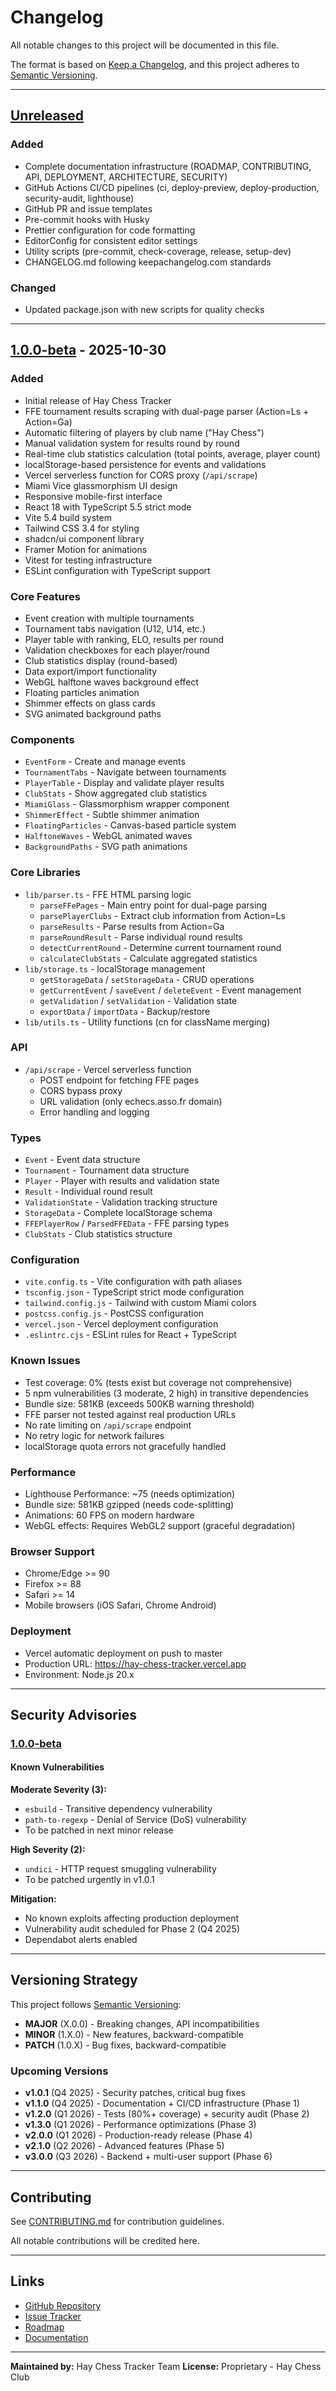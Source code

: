 # Changelog

All notable changes to this project will be documented in this file.

The format is based on [Keep a Changelog](https://keepachangelog.com/en/1.0.0/),
and this project adheres to [Semantic Versioning](https://semver.org/spec/v2.0.0.html).

---

## [Unreleased]

### Added
- Complete documentation infrastructure (ROADMAP, CONTRIBUTING, API, DEPLOYMENT, ARCHITECTURE, SECURITY)
- GitHub Actions CI/CD pipelines (ci, deploy-preview, deploy-production, security-audit, lighthouse)
- GitHub PR and issue templates
- Pre-commit hooks with Husky
- Prettier configuration for code formatting
- EditorConfig for consistent editor settings
- Utility scripts (pre-commit, check-coverage, release, setup-dev)
- CHANGELOG.md following keepachangelog.com standards

### Changed
- Updated package.json with new scripts for quality checks

---

## [1.0.0-beta] - 2025-10-30

### Added
- Initial release of Hay Chess Tracker
- FFE tournament results scraping with dual-page parser (Action=Ls + Action=Ga)
- Automatic filtering of players by club name ("Hay Chess")
- Manual validation system for results round by round
- Real-time club statistics calculation (total points, average, player count)
- localStorage-based persistence for events and validations
- Vercel serverless function for CORS proxy (`/api/scrape`)
- Miami Vice glassmorphism UI design
- Responsive mobile-first interface
- React 18 with TypeScript 5.5 strict mode
- Vite 5.4 build system
- Tailwind CSS 3.4 for styling
- shadcn/ui component library
- Framer Motion for animations
- Vitest for testing infrastructure
- ESLint configuration with TypeScript support

### Core Features
- Event creation with multiple tournaments
- Tournament tabs navigation (U12, U14, etc.)
- Player table with ranking, ELO, results per round
- Validation checkboxes for each player/round
- Club statistics display (round-based)
- Data export/import functionality
- WebGL halftone waves background effect
- Floating particles animation
- Shimmer effects on glass cards
- SVG animated background paths

### Components
- `EventForm` - Create and manage events
- `TournamentTabs` - Navigate between tournaments
- `PlayerTable` - Display and validate player results
- `ClubStats` - Show aggregated club statistics
- `MiamiGlass` - Glassmorphism wrapper component
- `ShimmerEffect` - Subtle shimmer animation
- `FloatingParticles` - Canvas-based particle system
- `HalftoneWaves` - WebGL animated waves
- `BackgroundPaths` - SVG path animations

### Core Libraries
- `lib/parser.ts` - FFE HTML parsing logic
  - `parseFFePages` - Main entry point for dual-page parsing
  - `parsePlayerClubs` - Extract club information from Action=Ls
  - `parseResults` - Parse results from Action=Ga
  - `parseRoundResult` - Parse individual round results
  - `detectCurrentRound` - Determine current tournament round
  - `calculateClubStats` - Calculate aggregated statistics
- `lib/storage.ts` - localStorage management
  - `getStorageData` / `setStorageData` - CRUD operations
  - `getCurrentEvent` / `saveEvent` / `deleteEvent` - Event management
  - `getValidation` / `setValidation` - Validation state
  - `exportData` / `importData` - Backup/restore
- `lib/utils.ts` - Utility functions (cn for className merging)

### API
- `/api/scrape` - Vercel serverless function
  - POST endpoint for fetching FFE pages
  - CORS bypass proxy
  - URL validation (only echecs.asso.fr domain)
  - Error handling and logging

### Types
- `Event` - Event data structure
- `Tournament` - Tournament data structure
- `Player` - Player with results and validation state
- `Result` - Individual round result
- `ValidationState` - Validation tracking structure
- `StorageData` - Complete localStorage schema
- `FFEPlayerRow` / `ParsedFFEData` - FFE parsing types
- `ClubStats` - Club statistics structure

### Configuration
- `vite.config.ts` - Vite configuration with path aliases
- `tsconfig.json` - TypeScript strict mode configuration
- `tailwind.config.js` - Tailwind with custom Miami colors
- `postcss.config.js` - PostCSS configuration
- `vercel.json` - Vercel deployment configuration
- `.eslintrc.cjs` - ESLint rules for React + TypeScript

### Known Issues
- Test coverage: 0% (tests exist but coverage not comprehensive)
- 5 npm vulnerabilities (3 moderate, 2 high) in transitive dependencies
- Bundle size: 581KB (exceeds 500KB warning threshold)
- FFE parser not tested against real production URLs
- No rate limiting on `/api/scrape` endpoint
- No retry logic for network failures
- localStorage quota errors not gracefully handled

### Performance
- Lighthouse Performance: ~75 (needs optimization)
- Bundle size: 581KB gzipped (needs code-splitting)
- Animations: 60 FPS on modern hardware
- WebGL effects: Requires WebGL2 support (graceful degradation)

### Browser Support
- Chrome/Edge >= 90
- Firefox >= 88
- Safari >= 14
- Mobile browsers (iOS Safari, Chrome Android)

### Deployment
- Vercel automatic deployment on push to master
- Production URL: https://hay-chess-tracker.vercel.app
- Environment: Node.js 20.x

---

## Security Advisories

### [1.0.0-beta]

#### Known Vulnerabilities

**Moderate Severity (3):**
- `esbuild` - Transitive dependency vulnerability
- `path-to-regexp` - Denial of Service (DoS) vulnerability
- To be patched in next minor release

**High Severity (2):**
- `undici` - HTTP request smuggling vulnerability
- To be patched urgently in v1.0.1

**Mitigation:**
- No known exploits affecting production deployment
- Vulnerability audit scheduled for Phase 2 (Q4 2025)
- Dependabot alerts enabled

---

## Versioning Strategy

This project follows [Semantic Versioning](https://semver.org/):

- **MAJOR** (X.0.0) - Breaking changes, API incompatibilities
- **MINOR** (1.X.0) - New features, backward-compatible
- **PATCH** (1.0.X) - Bug fixes, backward-compatible

### Upcoming Versions

- **v1.0.1** (Q4 2025) - Security patches, critical bug fixes
- **v1.1.0** (Q4 2025) - Documentation + CI/CD infrastructure (Phase 1)
- **v1.2.0** (Q1 2026) - Tests (80%+ coverage) + security audit (Phase 2)
- **v1.3.0** (Q1 2026) - Performance optimizations (Phase 3)
- **v2.0.0** (Q1 2026) - Production-ready release (Phase 4)
- **v2.1.0** (Q2 2026) - Advanced features (Phase 5)
- **v3.0.0** (Q3 2026) - Backend + multi-user support (Phase 6)

---

## Contributing

See [CONTRIBUTING.md](./CONTRIBUTING.md) for contribution guidelines.

All notable contributions will be credited here.

---

## Links

- [GitHub Repository](https://github.com/hay-chess/hay-chess-tracker)
- [Issue Tracker](https://github.com/hay-chess/hay-chess-tracker/issues)
- [Roadmap](./ROADMAP.md)
- [Documentation](./docs/)

---

**Maintained by:** Hay Chess Tracker Team
**License:** Proprietary - Hay Chess Club

[Unreleased]: https://github.com/hay-chess/hay-chess-tracker/compare/v1.0.0-beta...HEAD
[1.0.0-beta]: https://github.com/hay-chess/hay-chess-tracker/releases/tag/v1.0.0-beta
